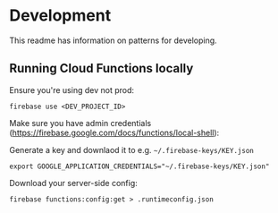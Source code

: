 # Development

This readme has information on patterns for developing.

## Running Cloud Functions locally

Ensure you're using dev not prod:

```
firebase use <DEV_PROJECT_ID>
```

Make sure you have admin credentials (https://firebase.google.com/docs/functions/local-shell):

Generate a key and downlaod it to e.g. `~/.firebase-keys/KEY.json`

```
export GOOGLE_APPLICATION_CREDENTIALS="~/.firebase-keys/KEY.json"
```

Download your server-side config:

```
firebase functions:config:get > .runtimeconfig.json
```